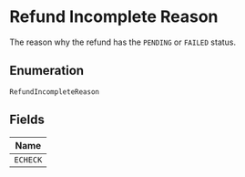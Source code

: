 
# Refund Incomplete Reason

The reason why the refund has the `PENDING` or `FAILED` status.

## Enumeration

`RefundIncompleteReason`

## Fields

| Name |
|  --- |
| `ECHECK` |

